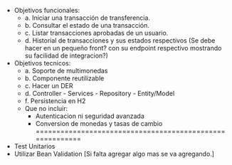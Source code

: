 * Objetivos funcionales:
    - a. Iniciar una transacción de transferencia. 
    - b. Consultar el estado de una transacción. 
    - c. Listar transacciones aprobadas de un usuario.
    - d. Historial de transacciones y sus estados respectivos (Se debe hacer en un pequeño front? con su endpoint respectivo mostrando su facilidad de integracion?)
* Objetivos tecnicos:
    - a. Soporte de multimonedas
    - b. Componente reutilizable
    - c. Hacer un DER
    - d. Controller - Services - Repository - Entity/Model
    - f. Persistencia en H2
  * Que no incluir:
    - Autenticacion ni seguridad avanzada
    - Conversion de monedas y tasas de cambio
=========================================================
*  Test Unitarios
*  Utilizar Bean Validation
[Si falta agregar algo mas se va agregando.]
